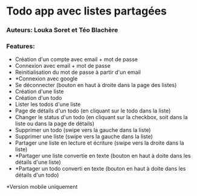 # Todo app avec listes partagées

### Auteurs: Louka Soret et Téo Blachère

### Features:

- Création d'un compte avec email + mot de passe
- Connexion avec email + mot de passe
- Reinitialisation du mot de passe à partir d'un email
- *Connexion avec google
- Se déconnecter (bouton en haut à droite dans la page des listes)
- Création d'une liste
- Création d'un todo
- Lister les todos d'une liste
- Page de détails d'un todo (en cliquant sur le todo dans la liste)
- Changer le status d'un todo (en cliquant sur la checkbox, soit dans la liste ou dans la page de détails)
- Supprimer un todo (swipe vers la gauche dans la liste)
- Supprimer une liste (swipe vers la gauche dans la liste)
- Partager une liste en lecture et écriture (swipe vers la droite dans la liste)
- *Partager une liste convertie en texte (bouton en haut à doite dans les détails d'une liste)
- *Partager un todo converti en texte (bouton en haut à doite dans les détails d'un todo)

*Version mobile uniquement
